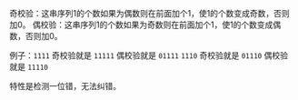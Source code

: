 奇校验：这串序列1的个数如果为偶数则在前面加个1，使1的个数变成奇数，否则加0。
偶校验：这串序列1的个数如果为奇数则在前面加个1，使1的个数变成偶数，否则加0。

例子：`1111` 奇校验就是 `11111` 偶校验就是 `01111`
`1110` 奇校验就是 `01110` 偶校验就是 `11110`

特性是检测一位错，无法纠错。